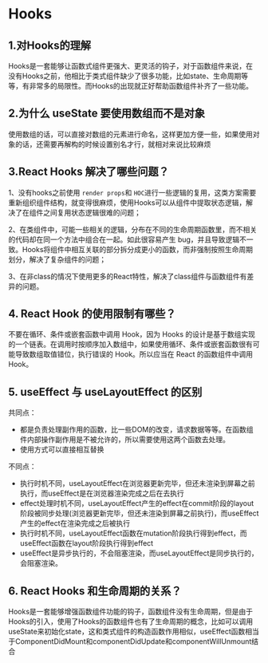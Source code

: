 # Hooks

## 1.对Hooks的理解

Hooks是一套能够让函数式组件更强大、更灵活的钩子，对于函数组件来说，在没有Hooks之前，他相比于类式组件缺少了很多功能，比如state、生命周期等等，有非常多的局限性。而Hooks的出现就正好帮助函数组件补齐了一些功能。

## 2.为什么 useState 要使用数组而不是对象

使用数组的话，可以直接对数组的元素进行命名，这样更加方便一些，如果使用对象的话，还需要再解构的时候设置别名才行，就相对来说比较麻烦

## 3.React Hooks 解决了哪些问题？

1、没有hooks之前使用 `render props`和 `HOC`进行一些逻辑的复用，这类方案需要重新组织组件结构，就变得很麻烦，使用Hooks可以从组件中提取状态逻辑，解决了在组件之间复用状态逻辑很难的问题；

2、在类组件中，可能一些相关的逻辑，分布在不同的生命周期函数里，而不相关的代码却在同一个方法中组合在一起。如此很容易产生 bug，并且导致逻辑不一致。Hooks将组件中相互关联的部分拆分成更小的函数，而非强制按照生命周期划分，解决了复杂组件的问题；

3、在非class的情况下使用更多的React特性，解决了class组件与函数组件有差异的问题。

## 4. React Hook 的使用限制有哪些？

不要在循环、条件或嵌套函数中调用 Hook，因为 Hooks 的设计是基于数组实现的一个链表。在调用时按顺序加入数组中，如果使用循环、条件或嵌套函数很有可能导致数组取值错位，执行错误的 Hook。所以应当在 React 的函数组件中调用 Hook。

## 5. useEffect 与 useLayoutEffect 的区别

共同点：

+   都是负责处理副作用的函数，比一些DOM的改变，请求数据等等。在函数组件内部操作副作用是不被允许的，所以需要使用这两个函数去处理。
+   使用方式可以直接相互替换

不同点：

+   执行时机不同，useLayoutEffect在浏览器更新完毕，但还未渲染到屏幕之前执行，而useEffect是在浏览器渲染完成之后在去执行
+   effect处理时机不同，useLayoutEffect产生的effect在commit阶段的layout阶段被同步处理(浏览器更新完毕，但还未渲染到屏幕之前执行)，而useEffect产生的effect在渲染完成之后被执行
+   执行时机不同，useLayoutEffect函数在mutation阶段执行得到effect，而useEffect函数在layout阶段执行得到effect
+   useEffect是异步执行的，不会阻塞渲染，而useLayoutEffect是同步执行的，会阻塞渲染。

## 6. React Hooks 和生命周期的关系？

Hooks是一套能够增强函数组件功能的钩子，函数组件没有生命周期，但是由于Hooks的引入，使用了Hooks的函数组件也有了生命周期的概念，比如可以调用useState来初始化state，这和类式组件的构造函数作用相似，useEffect函数相当于ComponentDidMount和componentDidUpdate和componentWillUnmount结合
